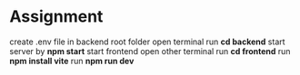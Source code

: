# Assignment

create .env file in backend root folder
open terminal run **cd backend**
start server by **npm start**
start frontend open other terminal
run **cd frontend**
run **npm install vite**
run **npm run dev**
